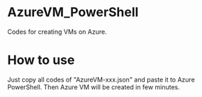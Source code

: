 # AzureVM_PowerShell
Codes for creating VMs on Azure.
# How to use
Just copy all codes of "AzureVM-xxx.json" and paste it to Azure PowerShell. Then Azure VM will be created in few minutes.

